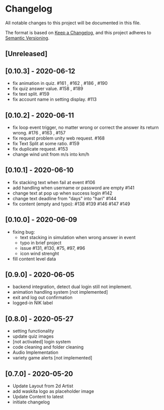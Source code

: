 # Changelog

All notable changes to this project will be documented in this file.

The format is based on [Keep a Changelog](https://keepachangelog.com/en/1.0.0/),
and this project adheres to [Semantic Versioning](https://semver.org/spec/v2.0.0.html).

## [Unreleased]

## [0.10.3] - 2020-06-12
- fix animation in quiz. #161 , #162 , #186 , #190
- fix quiz answer value. #158 , #189
- fix text split. #159
- fix account name in setting display. #113

## [0.10.2] - 2020-06-11
- fix loop event trigger, no matter wrong or correct the answer its return wrong. #176 , #163 , #157
- fix request problem unity web request. #168
- fix Text Split at some ratio. #159
- fix duplicate request. #153
- change wind unit from m/s into km/h


## [0.10.1] - 2020-06-10
- fix stacking text when fail at event #106
- add handling when username or password are empty #141
- change text at pop up when success login #142
- change text deadline from "days" into "hari" #144
- fix content (empty and typo): #138 #139 #146 #147 #149 


## [0.10.0] - 2020-06-09
- fixing bug:
	- text stacking in simulation when wrong answer in event
	- typo in brief project
	- issue #131, #130, #75, #97, #96
	- icon wind strenght
- fill content level data

## [0.9.0] - 2020-06-05

- backend integration, detect dual login still not implement.
- animation handling system [not implemented]
- exit and log out confirmation
- logged-in NIK label

## [0.8.0] - 2020-05-27

- setting functionality
- update quiz images
- [not activated] login system
- code cleaning and folder cleaning
- Audio Implementation
- variety game alerts [not implemented]

## [0.7.0] - 2020-05-20

- Update Layout from 2d Artist
- add waskita logo as placeholder image
- Update Content to latest
- initiate changelog
